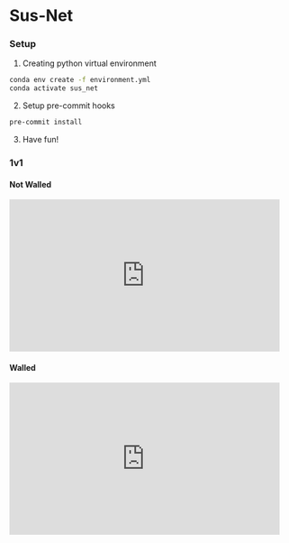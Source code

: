 # Sus-Net

### Setup

1. Creating python virtual environment

```bash
conda env create -f environment.yml
conda activate sus_net
```

2. Setup pre-commit hooks

```bash
pre-commit install
```

3. Have fun!

### 1v1

#### Not Walled

<iframe src="https://giphy.com/embed/zTJkxHjrrk4OJmRgrj" width="480" height="270" frameBorder="0" class="giphy-embed" allowFullScreen></iframe>

#### Walled

<iframe src="https://giphy.com/embed/spw7zV13LO1zxhj7Gj" width="480" height="270" frameBorder="0" class="giphy-embed" allowFullScreen></iframe>
